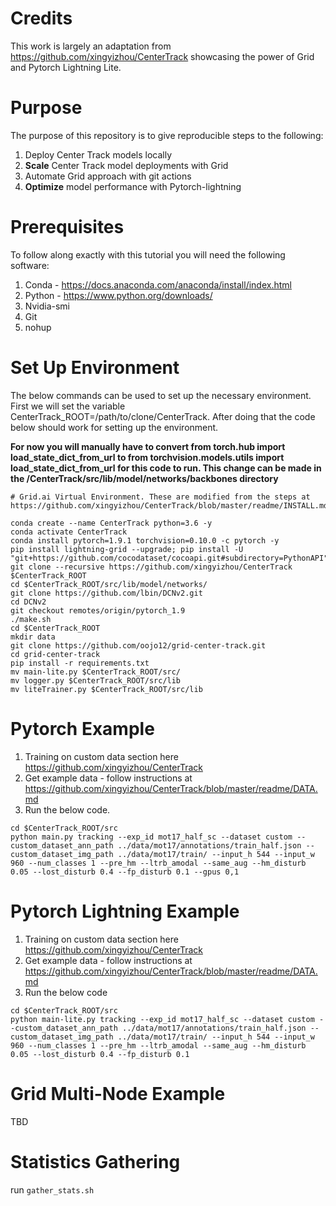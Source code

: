 # Credits
This work is largely an adaptation from https://github.com/xingyizhou/CenterTrack showcasing the power of Grid and Pytorch Lightning Lite.

# Purpose
The purpose of this repository is to give reproducible steps to the following:
1. Deploy Center Track models locally
2. **Scale** Center Track model deployments with Grid
3. Automate Grid approach with git actions
4. **Optimize** model performance with Pytorch-lightning

# Prerequisites
To follow along exactly with this tutorial you will need the following software:
1. Conda - https://docs.anaconda.com/anaconda/install/index.html
2. Python - https://www.python.org/downloads/
3. Nvidia-smi
4. Git
5. nohup

# Set Up Environment
The below commands can be used to set up the necessary environment. First we will set the variable CenterTrack_ROOT=/path/to/clone/CenterTrack. After doing that the code below should work for setting up the environment.

**For now you will manually have to convert from torch.hub import load_state_dict_from_url to from torchvision.models.utils import load_state_dict_from_url for this code to run. This change can be made in the /CenterTrack/src/lib/model/networks/backbones directory**

```
# Grid.ai Virtual Environment. These are modified from the steps at https://github.com/xingyizhou/CenterTrack/blob/master/readme/INSTALL.md

conda create --name CenterTrack python=3.6 -y
conda activate CenterTrack
conda install pytorch=1.9.1 torchvision=0.10.0 -c pytorch -y
pip install lightning-grid --upgrade; pip install -U "git+https://github.com/cocodataset/cocoapi.git#subdirectory=PythonAPI"
git clone --recursive https://github.com/xingyizhou/CenterTrack $CenterTrack_ROOT
cd $CenterTrack_ROOT/src/lib/model/networks/
git clone https://github.com/lbin/DCNv2.git
cd DCNv2
git checkout remotes/origin/pytorch_1.9
./make.sh
cd $CenterTrack_ROOT
mkdir data
git clone https://github.com/oojo12/grid-center-track.git
cd grid-center-track
pip install -r requirements.txt
mv main-lite.py $CenterTrack_ROOT/src/
mv logger.py $CenterTrack_ROOT/src/lib
mv liteTrainer.py $CenterTrack_ROOT/src/lib
```

# Pytorch Example
1. Training on custom data section here https://github.com/xingyizhou/CenterTrack
2. Get example data - follow instructions at https://github.com/xingyizhou/CenterTrack/blob/master/readme/DATA.md
3. Run the below code.
```
cd $CenterTrack_ROOT/src
python main.py tracking --exp_id mot17_half_sc --dataset custom --custom_dataset_ann_path ../data/mot17/annotations/train_half.json --custom_dataset_img_path ../data/mot17/train/ --input_h 544 --input_w 960 --num_classes 1 --pre_hm --ltrb_amodal --same_aug --hm_disturb 0.05 --lost_disturb 0.4 --fp_disturb 0.1 --gpus 0,1
```

# Pytorch Lightning Example
1. Training on custom data section here https://github.com/xingyizhou/CenterTrack
2. Get example data - follow instructions at https://github.com/xingyizhou/CenterTrack/blob/master/readme/DATA.md
3. Run the below code
```
cd $CenterTrack_ROOT/src
python main-lite.py tracking --exp_id mot17_half_sc --dataset custom --custom_dataset_ann_path ../data/mot17/annotations/train_half.json --custom_dataset_img_path ../data/mot17/train/ --input_h 544 --input_w 960 --num_classes 1 --pre_hm --ltrb_amodal --same_aug --hm_disturb 0.05 --lost_disturb 0.4 --fp_disturb 0.1
```

# Grid Multi-Node Example
TBD

# Statistics Gathering
run `gather_stats.sh`
